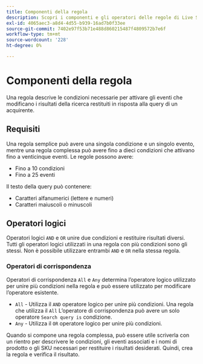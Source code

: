 ```yaml
---
title: Componenti della regola
description: Scopri i componenti e gli operatori delle regole di Live Search.
exl-id: 4065aec3-a8d4-4d55-b939-16ad7b0f33ee
source-git-commit: 7402e97f53b71e488d860215487f4809572b7e6f
workflow-type: tm+mt
source-wordcount: '228'
ht-degree: 0%

---
```


# Componenti della regola

Una regola descrive le condizioni necessarie per attivare gli eventi che modificano i risultati della ricerca restituiti in risposta alla query di un acquirente.

## Requisiti

Una regola semplice può avere una singola condizione e un singolo evento, mentre una regola complessa può avere fino a dieci condizioni che attivano fino a venticinque eventi.
Le regole possono avere:

* Fino a 10 condizioni
* Fino a 25 eventi

Il testo della query può contenere:

* Caratteri alfanumerici (lettere e numeri)
* Caratteri maiuscoli o minuscoli

## Operatori logici

Operatori logici `AND` e `OR` unire due condizioni e restituire risultati diversi. Tutti gli operatori logici utilizzati in una regola con più condizioni sono gli stessi. Non è possibile utilizzare entrambi `AND` e `OR` nella stessa regola.

### Operatori di corrispondenza

Operatori di corrispondenza `All` e `Any` determina l’operatore logico utilizzato per unire più condizioni nella regola e può essere utilizzato per modificare l’operatore esistente.

* `All` - Utilizza il `AND` operatore logico per unire più condizioni. Una regola che utilizza il `All` L’operatore di corrispondenza può avere un solo operatore `Search query is` condizione.
* `Any` - Utilizza il `OR` operatore logico per unire più condizioni.

Quando si compone una regola complessa, può essere utile scriverla con un rientro per descrivere le condizioni, gli eventi associati e i nomi di prodotto o gli SKU necessari per restituire i risultati desiderati. Quindi, crea la regola e verifica il risultato.
